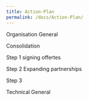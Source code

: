 ```yaml
---
title: Action-Plan
permalink: /docs/Action-Plan/
---
```


Organisation General

Consolidation

Step 1 signing offertes

Step 2 Expanding partnerships

Step 3




Technical General

